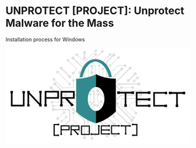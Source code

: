 # UNPROTECT [PROJECT]: Unprotect Malware for the Mass
Installation process for Windows

![logo](LogoUnprotect.png)
